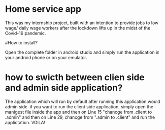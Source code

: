 # Home service app
This was my internship project, built with an intention to provide jobs to low wage/ daily wage workers after the lockdown lifts up in the midst of the Covid-19 pandemic.

#How to install?

Open the complete folder in android studio and simply run the application in your android phone or on your emulator.

# how to swicth between clien side and admin side application?

The application which will run by default after running this application would admin side. if you want to run the client side application, simply open the manigest file inside the app and then on Line 15 "chancge from .client to .admin" and then on Line 29, chancge from ".admin to .client" and run the applictation. VOILA!
